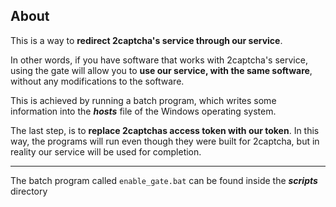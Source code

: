 About
------

This is a way to **redirect 2captcha's service through our service**.

In other words, if you have software that works with 2captcha's service, using the gate will allow you to **use our service, with the same software**,
without any modifications to the software.

This is achieved by running a batch program, which writes some information into the ***hosts*** file of the Windows operating system.

The last step, is to **replace 2captchas access token with our token**. In this way, the programs will run even though they were built for 2captcha, but in reality our service will be used for completion.

-------
The batch program called ```enable_gate.bat``` can be found inside 
the ***scripts*** directory
